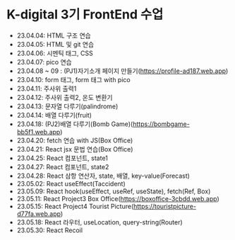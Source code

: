 # K-digital 3기 FrontEnd 수업 
+ 23.04.04: HTML 구조 연습
+ 23.04.05: HTML 및 git 연습
+ 23.04.06: 시멘틱 태그, CSS
+ 23.04.07: pico 연습
+ 23.04.08 ~ 09 : (PJ1)자기소개 페이지 만들기(https://profile-ad187.web.app)
+ 23.04.10: form 태그, form 태그 with pico
+ 23.04.11: 주사위 출력1
+ 23.04.12: 주사위 출력2, 온도 변환기
+ 23.04.13: 문자열 다루기(palindrome)
+ 23.04.14: 배열 다루기(fruit)
+ 23.04.18: (PJ2)배열 다루기(Bomb Game)(https://bombgame-bb5f1.web.app)
+ 23.04.20: fetch 연습 with JS(Box Office)
+ 23.04.21: React jsx 문법 연습(Box Office)
+ 23.04.25: React 컴포넌트, state1
+ 23.04.27: React 컴포넌트, state2
+ 23.04.28: React 삼항 연산자, state, 배열, key-value(Forecast)
+ 23.05.02: React useEffect(Taccident)
+ 23.05.09: React hook(useEffect, useRef, useState), fetch(Ref, Box)
+ 23.05.11: React Project3 Box Office(https://boxoffice-3cbdd.web.app)
+ 23.05.15: React Project4 Tourist Picture(https://touristpicture-d77fa.web.app)
+ 23.05.18: React 라우터, useLocation, query-string(Router)
+ 23.05.30: React Recoil
